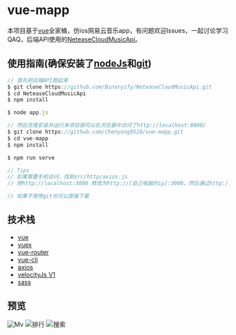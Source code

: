 # vue-mapp
本项目基于[vue](https://github.com/vuejs/vue)全家桶，仿ios网易云音乐app，有问题欢迎Issues，一起讨论学习QAQ，后端API使用的[NeteaseCloudMusicApi](https://github.com/Binaryify/NeteaseCloudMusicApi)。

## 使用指南(确保安装了[nodeJs](https://nodejs.org/en/)和[git](https://npm.taobao.org/mirrors/git-for-windows/))
```javascript
// 首先把后端API跑起来
$ git clone https://github.com/Binaryify/NeteaseCloudMusicApi.git
$ cd NeteaseCloudMusicApi
$ npm install

$ node app.js
```

```javascript
// 然后克隆安装并运行本项目就可以在浏览器中访问了http://localhost:8080/
$ git clone https://github.com/chenyong9528/vue-mapp.git
$ cd vue-mapp
$ npm install

$ npm run serve

// Tips
// 如果需要手机访问，找到src/http/axios.js
// 把http://localhost:3000 修改为http://[自己电脑的ip]:3000，然后通过http://[自己电脑的ip]:8080/访问

// 如果不使用git也可以直接下载
```

## 技术栈
- [vue](https://github.com/vuejs/vue)
- [vuex](https://github.com/vuejs/vuex)
- [vue-router](https://github.com/vuejs/vue-router)
- [vue-cli](https://github.com/vuejs/vue-cli)
- [axios](https://github.com/axios/axios)
- [velocityJs V1](https://github.com/julianshapiro/velocity)
- [sass](https://github.com/sass/sass)

## 预览
![Mv](https://img-cdn.7typ.cn/FjgLdmBiSkUJweCGi5IrgGb9dJAW)
![排行](https://img-cdn.7typ.cn/FpaM8buYERQXb_XvWY8kaPkWUrJX)
![搜索](https://img-cdn.7typ.cn/FruCznDtosxoDoOSMyLQBFNNb_Ws)
